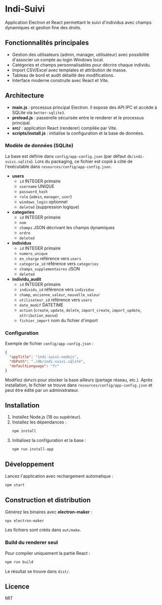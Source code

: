 # Indi-Suivi

Application Electron et React permettant le suivi d'individus avec champs dynamiques et gestion fine des droits.

## Fonctionnalités principales

- Gestion des utilisateurs (admin, manager, utilisateur) avec possibilité d'associer un compte au login Windows local.
- Catégories et champs personnalisables pour décrire chaque individu.
- Import CSV/Excel avec templates et attribution de masse.
- Tableau de bord et audit détaillé des modifications.
- Interface moderne construite avec React et Vite.

## Architecture

- **main.js** : processus principal Electron. Il expose des API IPC et accède à SQLite via `better-sqlite3`.
- **preload.js** : passerelle sécurisée entre le renderer et le processus principal.
- **src/** : application React (renderer) compilée par Vite.
- **scripts/install.js** : initialise la configuration et la base de données.

### Modèle de données (SQLite)

La base est définie dans `config/app-config.json` (par défaut `db/indi-suivi.sqlite`).
Lors du packaging, ce fichier est copié à côté de l'exécutable dans `resources/config/app-config.json`.

- **users**
  - `id` INTEGER primaire
  - `username` UNIQUE
  - `password_hash`
  - `role` (`admin`, `manager`, `user`)
  - `windows_login` optionnel
  - `deleted` (suppression logique)
- **categories**
  - `id` INTEGER primaire
  - `nom`
  - `champs` JSON décrivant les champs dynamiques
  - `ordre`
  - `deleted`
- **individus**
  - `id` INTEGER primaire
  - `numero_unique`
  - `en_charge` référence vers `users`
  - `categorie_id` référence vers `categories`
  - `champs_supplementaires` JSON
  - `deleted`
- **individu_audit**
  - `id` INTEGER primaire
  - `individu_id` référence vers `individus`
  - `champ`, `ancienne_valeur`, `nouvelle_valeur`
  - `utilisateur_id` référence vers `users`
  - `date_modif` DATETIME
  - `action` (`create`, `update`, `delete`, `import_create`, `import_update`, `attribution_masse`)
  - `fichier_import` nom du fichier d'import

### Configuration

Exemple de fichier `config/app-config.json` :

```json
{
  "appTitle": "indi-suivi-nodejs",
  "dbPath": "./db/indi-suivi.sqlite",
  "defaultLanguage": "fr"
}
```

Modifiez `dbPath` pour stocker la base ailleurs (partage réseau, etc.).
Après installation, le fichier se trouve dans `resources/config/app-config.json` et peut être édité par un administrateur.

## Installation

1. Installez Node.js (18 ou supérieur).
2. Installez les dépendances :
   ```bash
   npm install
   ```
3. Initialisez la configuration et la base :
   ```bash
   npm run install-app
   ```

## Développement

Lancez l'application avec rechargement automatique :

```bash
npm start
```

## Construction et distribution

Générez les binaires avec **electron-maker** :

```bash
npx electron-maker
```

Les fichiers sont créés dans `out/make`.

### Build du renderer seul

Pour compiler uniquement la partie React :

```bash
npm run build
```

Le résultat se trouve dans `dist/`.

## Licence

MIT
